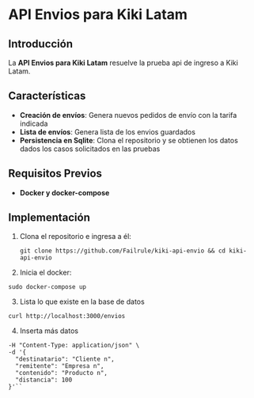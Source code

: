 # API Envios para Kiki Latam

## Introducción

La **API Envios para Kiki Latam** resuelve la prueba api de ingreso a Kiki Latam.

## Características

- **Creación de envíos**: Genera nuevos pedidos de envío con la tarifa indicada
- **Lista de envíos**: Genera lista de los envios guardados
- **Persistencia en Sqlite**: Clona el repositorio y se obtienen los datos dados los casos solicitados en las pruebas

## Requisitos Previos

- **Docker y docker-compose** 

## Implementación

1. Clona el repositorio e ingresa a él:

   `git clone https://github.com/Failrule/kiki-api-envio && cd kiki-api-envio`

2. Inicia el docker:

  `sudo docker-compose up`

3. Lista lo que existe en la base de datos

  `curl http://localhost:3000/envios`

4. Inserta más datos

  ```curl -X POST http://localhost:3000/envios \
  -H "Content-Type: application/json" \
  -d '{
    "destinatario": "Cliente n",
    "remitente": "Empresa n",
    "contenido": "Producto n",
    "distancia": 100
  }'``

